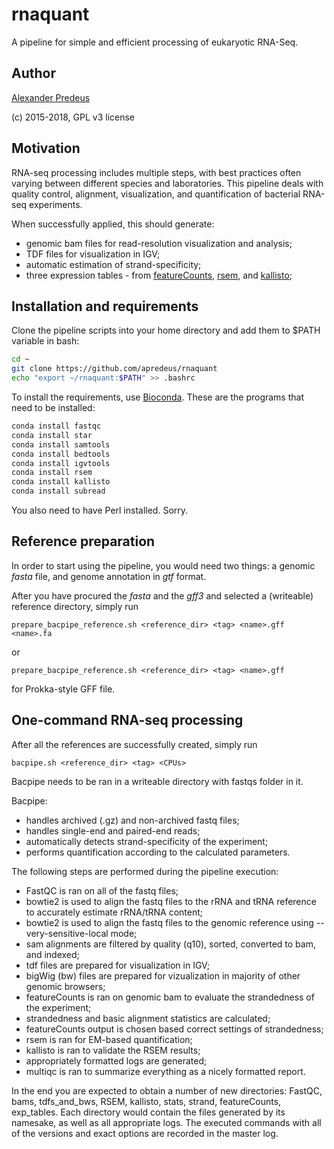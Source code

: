 # rnaquant
A pipeline for simple and efficient processing of eukaryotic RNA-Seq. 

## Author
[Alexander Predeus](https://www.researchgate.net/profile/Alexander_Predeus)

(c) 2015-2018, GPL v3 license

## Motivation
RNA-seq processing includes multiple steps, with best practices often varying between different species and laboratories. This pipeline deals with quality control, alignment, visualization, and quantification of bacterial RNA-seq experiments. 

When successfully applied, this should generate:
* genomic bam files for read-resolution visualization and analysis;
* TDF files for visualization in IGV;
* automatic estimation of strand-specificity; 
* three expression tables - from [featureCounts](http://subread.sourceforge.net/), [rsem](https://deweylab.github.io/RSEM/), and [kallisto](https://pachterlab.github.io/kallisto/); 

## Installation and requirements 
Clone the pipeline scripts into your home directory and add them to $PATH variable in bash: 

```bash
cd ~
git clone https://github.com/apredeus/rnaquant
echo "export ~/rnaquant:$PATH" >> .bashrc
```

To install the requirements, use [Bioconda](https://bioconda.github.io/). These are the programs that need to be installed: 

```bash
conda install fastqc
conda install star
conda install samtools
conda install bedtools
conda install igvtools
conda install rsem
conda install kallisto
conda install subread
```

You also need to have Perl installed. Sorry. 

## Reference preparation
In order to start using the pipeline, you would need two things: a genomic *fasta* file, and genome annotation in *gtf* format. 

After you have procured the *fasta* and the *gff3* and selected a (writeable) reference directory, simply run 

`prepare_bacpipe_reference.sh <reference_dir> <tag> <name>.gff <name>.fa`

or 

`prepare_bacpipe_reference.sh <reference_dir> <tag> <name>.gff` 

for Prokka-style GFF file.

## One-command RNA-seq processing
After all the references are successfully created, simply run 

`bacpipe.sh <reference_dir> <tag> <CPUs>`

Bacpipe needs to be ran in a writeable directory with fastqs folder in it. 

Bacpipe:
* handles archived (.gz) and non-archived fastq files; 
* handles single-end and paired-end reads; 
* automatically detects strand-specificity of the experiment; 
* performs quantification according to the calculated parameters. 

The following steps are performed during the pipeline execution: 
* FastQC is ran on all of the fastq files; 
* bowtie2 is used to align the fastq files to the rRNA and tRNA reference to accurately estimate rRNA/tRNA content; 
* bowtie2 is used to align the fastq files to the genomic reference using --very-sensitive-local mode;
* sam alignments are filtered by quality (q10), sorted, converted to bam, and indexed; 
* tdf files are prepared for visualization in IGV; 
* bigWig (bw) files are prepared for vizualization in majority of other genomic browsers; 
* featureCounts is ran on genomic bam to evaluate the strandedness of the experiment; 
* strandedness and basic alignment statistics are calculated; 
* featureCounts output is chosen based correct settings of strandedness; 
* rsem is ran for EM-based quantification; 
* kallisto is ran to validate the RSEM results; 
* appropriately formatted logs are generated; 
* multiqc is ran to summarize everything as a nicely formatted report. 
    
In the end you are expected to obtain a number of new directories: FastQC, bams, tdfs_and_bws, RSEM, kallisto, stats, strand, featureCounts, exp_tables. Each directory would contain the files generated by its namesake, as well as all appropriate logs. The executed commands with all of the versions and exact options are recorded in the master log. 
    
    
